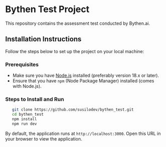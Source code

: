 # Bythen Test Project

This repository contains the assessment test conducted by Bythen.ai.

## Installation Instructions

Follow the steps below to set up the project on your local machine:

### Prerequisites

- Make sure you have [Node.js](https://nodejs.org/) installed (preferably version 18.x or later).
- Ensure that you have `npm` (Node Package Manager) installed (comes with Node.js).

### Steps to Install and Run

```bash
   git clone https://github.com/susilodev/bythen_test.git
   cd bythen_test
   npm install
   npm run dev
```

By default, the application runs at `http://localhost:3000`. Open this URL in your browser to view the application.
